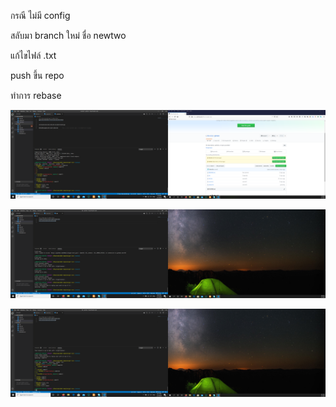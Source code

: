 กรณี ไม่มี config

สลับมา branch ใหม่ ชื่อ newtwo

แก้ไขไฟล์ .txt

push ขึ้น repo

ทำการ rebase 

![rebase1](181.png)

![rebase2](182.png)

![rebase3](183.png)